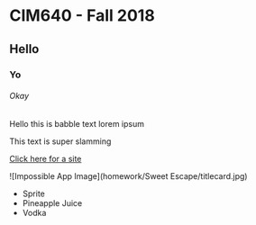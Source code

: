 # CIM640 - Fall 2018


## Hello


### Yo


###### Okay


Hello this is babble text lorem ipsum


This text is super slamming

[Click here for a site](http://www.google.com)

![Impossible App Image](homework/Sweet Escape/titlecard.jpg)

* Sprite
* Pineapple Juice
* Vodka
